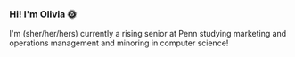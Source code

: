 ### Hi! I'm Olivia 🌞

I'm (sher/her/hers) currently a rising senior at Penn studying marketing and operations management and minoring in computer science! 


